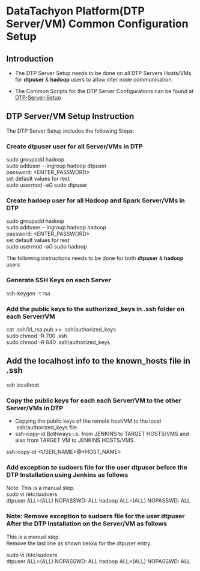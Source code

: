 # DataTachyon Platform(DTP Server/VM) Common Configuration Setup

## Introduction

* The DTP Server Setup needs to be done on all DTP Servers Hosts/VMs for **dtpuser** & **hadoop** users to allow inter node communication.

* The Common Scripts for the DTP Server Configurations can be found at [DTP-Server-Setup](/common/scripts/pre_installation.sh)

## DTP Server/VM Setup Instruction

The DTP Server Setup includes the following Steps:

### Create dtpuser user for all Server/VMs in DTP

sudo groupadd hadoop \
sudo adduser --ingroup hadoop dtpuser \
password: <ENTER_PASSWORD> \
set default values for rest \
sudo usermod -aG sudo dtpuser

### Create hadoop user for all Hadoop and Spark Server/VMs in DTP

sudo groupadd hadoop \
sudo adduser --ingroup hadoop hadoop \
password: <ENTER_PASSWORD> \
set default values for rest \
sudo usermod -aG sudo hadoop

The following instructions needs to be done for both **dtpuser** & **hadoop** users

### Generate SSH Keys on each Server

ssh-keygen -t rsa

### Add the public keys to the authorized_keys in .ssh folder on each Server/VM

cat .ssh/id_rsa.pub >> .ssh/authorized_keys \
sudo chmod -R 700 .ssh \
sudo chmod -R 640 .ssh/authorized_keys

## Add the localhost info to the known_hosts file in .ssh

ssh localhost

### Copy the public keys for each each Server/VM to the other Server/VMs in DTP

* Copying the public keys of the remote host/VM to the local .ssh/authorized_keys file.
* ssh-copy-id Bothways i.e. from JENKINS to TARGET HOSTS/VMS and also from TARGET VM to JENKINS HOSTS/VMS.

ssh-copy-id <USER_NAME>@<HOST_NAME>

### Add exception to sudoers file for the user dtpuser before the DTP Installation using Jenkins as follows

Note: This is a manual step. \
sudo vi /etc/sudoers  
dtpuser ALL=(ALL) NOPASSWD: ALL
hadoop ALL=(ALL) NOPASSWD: ALL

### Note: Remove exception to sudoers file for the user dtpuser After the DTP Installation on the Server/VM as follows
This is a manual step. \
Remove the last line as shown below for the dtpuser entry.

sudo vi /etc/sudoers  
dtpuser ALL=(ALL) NOPASSWD: ALL
hadoop ALL=(ALL) NOPASSWD: ALL
